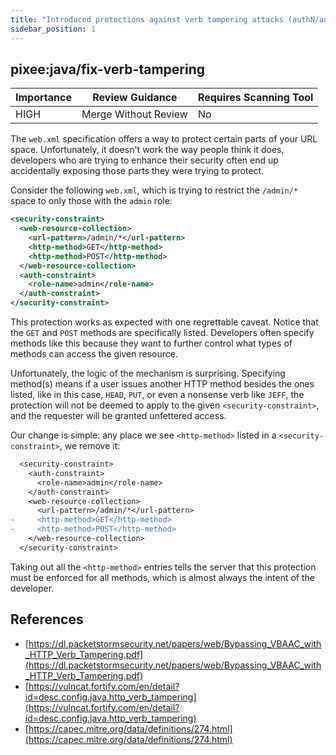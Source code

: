 ```yaml
---
title: "Introduced protections against verb tampering attacks (authN/authZ bypass)"
sidebar_position: 1
---
```


## pixee:java/fix-verb-tampering 

| Importance  | Review Guidance      | Requires Scanning Tool |
|-------------|----------------------|------------------------|
| HIGH | Merge Without Review | No     |

The `web.xml` specification offers a way to protect certain parts of your URL space. Unfortunately, it doesn't work the way people think it does, developers who are trying to enhance their security often end up accidentally exposing those parts they were trying to protect.

Consider the following `web.xml`, which is trying to restrict the `/admin/*` space to only those with the `admin` role:
```xml
<security-constraint>
  <web-resource-collection>
    <url-pattern>/admin/*</url-pattern>
    <http-method>GET</http-method>
    <http-method>POST</http-method>
  </web-resource-collection>
  <auth-constraint>
    <role-name>admin</role-name>
  </auth-constraint>
</security-constraint>
```

This protection works as expected with one regrettable caveat. Notice that the `GET` and `POST` methods are specifically listed. Developers often specify methods like this because they want to further control what types of methods can access the given resource.

Unfortunately, the logic of the mechanism is surprising. Specifying method(s) means if a user issues another HTTP method besides the ones listed, like in this case, `HEAD`, `PUT`, or even a nonsense verb like `JEFF`, the protection will not be deemed to apply to the given `<security-constraint>`, and the requester will be granted unfettered access.

Our change is simple: any place we see `<http-method>` listed in a `<security-constraint>`, we remove it:

```diff
  <security-constraint>
    <auth-constraint>
      <role-name>admin</role-name>
    </auth-constraint>
    <web-resource-collection>
      <url-pattern>/admin/*</url-pattern>
-     <http-method>GET</http-method>
-     <http-method>POST</http-method>
    </web-resource-collection>
  </security-constraint>
```

Taking out all the `<http-method>` entries tells the server that this protection must be enforced for all methods, which is almost always the intent of the developer.


## References
 * [https://dl.packetstormsecurity.net/papers/web/Bypassing_VBAAC_with_HTTP_Verb_Tampering.pdf](https://dl.packetstormsecurity.net/papers/web/Bypassing_VBAAC_with_HTTP_Verb_Tampering.pdf)
 * [https://vulncat.fortify.com/en/detail?id=desc.config.java.http_verb_tampering](https://vulncat.fortify.com/en/detail?id=desc.config.java.http_verb_tampering)
 * [https://capec.mitre.org/data/definitions/274.html](https://capec.mitre.org/data/definitions/274.html)
